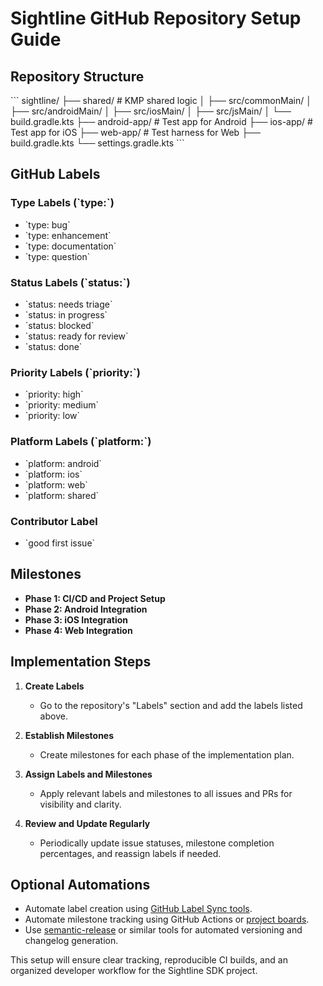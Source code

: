 # Sightline GitHub Repository Setup Guide

## Repository Structure

\`\`\`
sightline/
├── shared/                  # KMP shared logic
│   ├── src/commonMain/
│   ├── src/androidMain/
│   ├── src/iosMain/
│   ├── src/jsMain/
│   └── build.gradle.kts
├── android-app/            # Test app for Android
├── ios-app/                # Test app for iOS
├── web-app/                # Test harness for Web
├── build.gradle.kts
└── settings.gradle.kts
\`\`\`

## GitHub Labels

### Type Labels (\`type:\`)
- \`type: bug\`
- \`type: enhancement\`
- \`type: documentation\`
- \`type: question\`

### Status Labels (\`status:\`)
- \`status: needs triage\`
- \`status: in progress\`
- \`status: blocked\`
- \`status: ready for review\`
- \`status: done\`

### Priority Labels (\`priority:\`)
- \`priority: high\`
- \`priority: medium\`
- \`priority: low\`

### Platform Labels (\`platform:\`)
- \`platform: android\`
- \`platform: ios\`
- \`platform: web\`
- \`platform: shared\`

### Contributor Label
- \`good first issue\`

## Milestones
- **Phase 1: CI/CD and Project Setup**
- **Phase 2: Android Integration**
- **Phase 3: iOS Integration**
- **Phase 4: Web Integration**

## Implementation Steps

1. **Create Labels**
   - Go to the repository's "Labels" section and add the labels listed above.
   
2. **Establish Milestones**
   - Create milestones for each phase of the implementation plan.

3. **Assign Labels and Milestones**
   - Apply relevant labels and milestones to all issues and PRs for visibility and clarity.

4. **Review and Update Regularly**
   - Periodically update issue statuses, milestone completion percentages, and reassign labels if needed.

## Optional Automations
- Automate label creation using [GitHub Label Sync tools](https://github.com/marketplace/actions/github-label-sync).
- Automate milestone tracking using GitHub Actions or [project boards](https://docs.github.com/en/issues/planning-and-tracking-with-projects).
- Use [semantic-release](https://github.com/semantic-release/semantic-release) or similar tools for automated versioning and changelog generation.

This setup will ensure clear tracking, reproducible CI builds, and an organized developer workflow for the Sightline SDK project.
